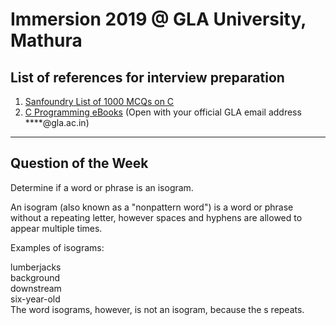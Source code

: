# Immersion 2019 @ GLA University, Mathura

## List of references for interview preparation

1. [Sanfoundry List of 1000 MCQs on C](https://www.sanfoundry.com/c-interview-questions-answers/)  
2. [C Programming eBooks](https://drive.google.com/open?id=1I2QTu1akEhRA_HgMvNMUIL7a5w1uaKHF) (Open with your official GLA email address ****@gla.ac.in)  


___


## Question of the Week

Determine if a word or phrase is an isogram.

An isogram (also known as a "nonpattern word") is a word or phrase without a repeating letter, however spaces and hyphens are allowed to appear multiple times.

Examples of isograms:

lumberjacks  
background  
downstream  
six-year-old  
The word isograms, however, is not an isogram, because the s repeats.